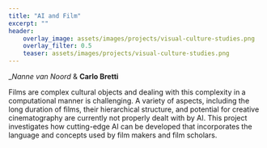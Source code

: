 ```yaml
---
title: "AI and Film"
excerpt: ""
header:
    overlay_image: assets/images/projects/visual-culture-studies.png
    overlay_filter: 0.5 
    teaser: assets/images/projects/visual-culture-studies.png
---
```


__Nanne van Noord_ & __Carlo Bretti__

Films are complex cultural objects and dealing with this complexity in a computational manner is challenging. A variety of aspects, including the long duration of films, their hierarchical structure, and potential for creative cinematography are currently not properly dealt with by AI. This project investigates how cutting-edge AI can be developed that incorporates the language and concepts used by film makers and film scholars.
